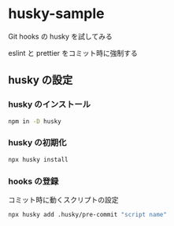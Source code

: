 # husky-sample

Git hooks の husky を試してみる

eslint と prettier をコミット時に強制する

## husky の設定

### husky のインストール

```bash
npm in -D husky
```

### husky の初期化

```bash
npx husky install
```

### hooks の登録

コミット時に動くスクリプトの設定

```bash
npx husky add .husky/pre-commit "script name"
```

